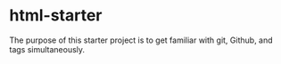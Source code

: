 html-starter
============

The purpose of this starter project is to get familiar with git, Github,
and tags simultaneously.

